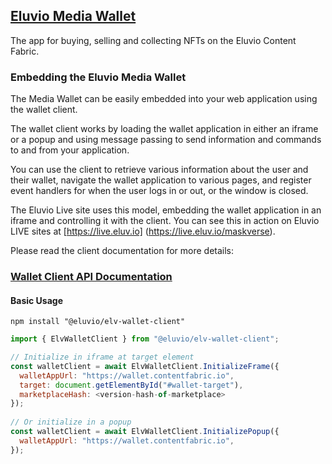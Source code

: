 ## [Eluvio Media Wallet](https://wallet.contentfabric.io/#/)

The app for buying, selling and collecting NFTs on the Eluvio Content Fabric.


### Embedding the Eluvio Media Wallet

The Media Wallet can be easily embedded into your web application using the wallet client.

The wallet client works by loading the wallet application in either an iframe or a popup and using message passing to send information and commands to and from your application.

You can use the client to retrieve various information about the user and their wallet, navigate the wallet application to various pages, and register event handlers for when the user logs in or out, or the window is closed.

The Eluvio Live site uses this model, embedding the wallet application in an iframe and controlling it with the client. You can see this in action on Eluvio LIVE sites at [https://live.eluv.io] (https://live.eluv.io/maskverse).

Please read the client documentation for more details:
### [Wallet Client API Documentation](https://eluv-io.github.io/elv-media-wallet/ElvWalletClient.html)

#### Basic Usage

```
npm install "@eluvio/elv-wallet-client"
```

```javascript
import { ElvWalletClient } from "@eluvio/elv-wallet-client";

// Initialize in iframe at target element
const walletClient = await ElvWalletClient.InitializeFrame({
  walletAppUrl: "https://wallet.contentfabric.io",
  target: document.getElementById("#wallet-target"),
  marketplaceHash: <version-hash-of-marketplace>
});
    
// Or initialize in a popup
const walletClient = await ElvWalletClient.InitializePopup({
  walletAppUrl: "https://wallet.contentfabric.io",
});
```



